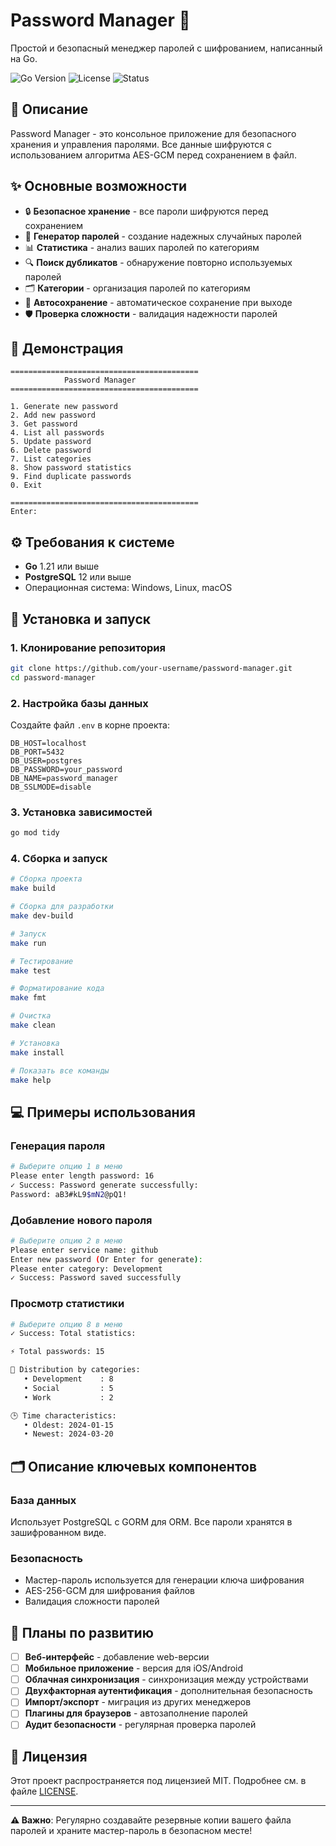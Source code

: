 # Password Manager 🔐

Простой и безопасный менеджер паролей с шифрованием, написанный на Go.

![Go Version](https://img.shields.io/badge/Go-1.21%2B-blue)
![License](https://img.shields.io/badge/License-MIT-green)
![Status](https://img.shields.io/badge/Status-Stable-brightgreen)

## 📖 Описание

Password Manager - это консольное приложение для безопасного хранения и управления паролями. Все данные шифруются с использованием алгоритма AES-GCM перед сохранением в файл.

## ✨ Основные возможности

- 🔒 **Безопасное хранение** - все пароли шифруются перед сохранением
- 🎲 **Генератор паролей** - создание надежных случайных паролей
- 📊 **Статистика** - анализ ваших паролей по категориям
- 🔍 **Поиск дубликатов** - обнаружение повторно используемых паролей
- 🗂️ **Категории** - организация паролей по категориям
- 💾 **Автосохранение** - автоматическое сохранение при выходе
- 🛡️ **Проверка сложности** - валидация надежности паролей

## 🎥 Демонстрация

```mardown
==========================================
            Password Manager              
==========================================

1. Generate new password
2. Add new password
3. Get password
4. List all passwords
5. Update password
6. Delete password
7. List categories
8. Show password statistics
9. Find duplicate passwords
0. Exit

==========================================
Enter: 
```

## ⚙️ Требования к системе

- **Go** 1.21 или выше
- **PostgreSQL** 12 или выше
- Операционная система: Windows, Linux, macOS

## 🚀 Установка и запуск

### 1. Клонирование репозитория

```bash
git clone https://github.com/your-username/password-manager.git
cd password-manager
```

### 2. Настройка базы данных

Создайте файл `.env` в корне проекта:

```env
DB_HOST=localhost
DB_PORT=5432
DB_USER=postgres
DB_PASSWORD=your_password
DB_NAME=password_manager
DB_SSLMODE=disable
```

### 3. Установка зависимостей

```bash
go mod tidy
```

### 4. Сборка и запуск

```bash
# Сборка проекта
make build

# Сборка для разработки
make dev-build

# Запуск
make run

# Тестирование
make test

# Форматирование кода
make fmt

# Очистка
make clean

# Установка
make install

# Показать все команды
make help
```

## 💻 Примеры использования

### Генерация пароля

```bash
# Выберите опцию 1 в меню
Please enter length password: 16
✓ Success: Password generate successfully:
Password: aB3#kL9$mN2@pQ1!
```

### Добавление нового пароля

```bash
# Выберите опцию 2 в меню
Please enter service name: github
Enter new password (Or Enter for generate): 
Please enter category: Development
✓ Success: Password saved successfully
```

### Просмотр статистики

```bash
# Выберите опцию 8 в меню
✓ Success: Total statistics:

⚡ Total passwords: 15

📂 Distribution by categories:
   • Development    : 8
   • Social         : 5
   • Work           : 2

🕒 Time characteristics:
   • Oldest: 2024-01-15
   • Newest: 2024-03-20
```

## 🗂️ Описание ключевых компонентов

### База данных

Использует PostgreSQL с GORM для ORM. Все пароли хранятся в зашифрованном виде.

### Безопасность

- Мастер-пароль используется для генерации ключа шифрования
- AES-256-GCM для шифрования файлов
- Валидация сложности паролей

## 🚀 Планы по развитию

- [ ] **Веб-интерфейс** - добавление web-версии
- [ ] **Мобильное приложение** - версия для iOS/Android
- [ ] **Облачная синхронизация** - синхронизация между устройствами
- [ ] **Двухфакторная аутентификация** - дополнительная безопасность
- [ ] **Импорт/экспорт** - миграция из других менеджеров
- [ ] **Плагины для браузеров** - автозаполнение паролей
- [ ] **Аудит безопасности** - регулярная проверка паролей

## 📄 Лицензия

Этот проект распространяется под лицензией MIT. Подробнее см. в файле [LICENSE](LICENSE).

---

**⚠️ Важно**: Регулярно создавайте резервные копии вашего файла паролей и храните мастер-пароль в безопасном месте!
